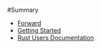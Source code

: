 #Summary
- [Forward](./Forward.md) 
- [Getting Started](./GettingStarted.md)
- [Rust Users Documentation](./RustDoc.md)